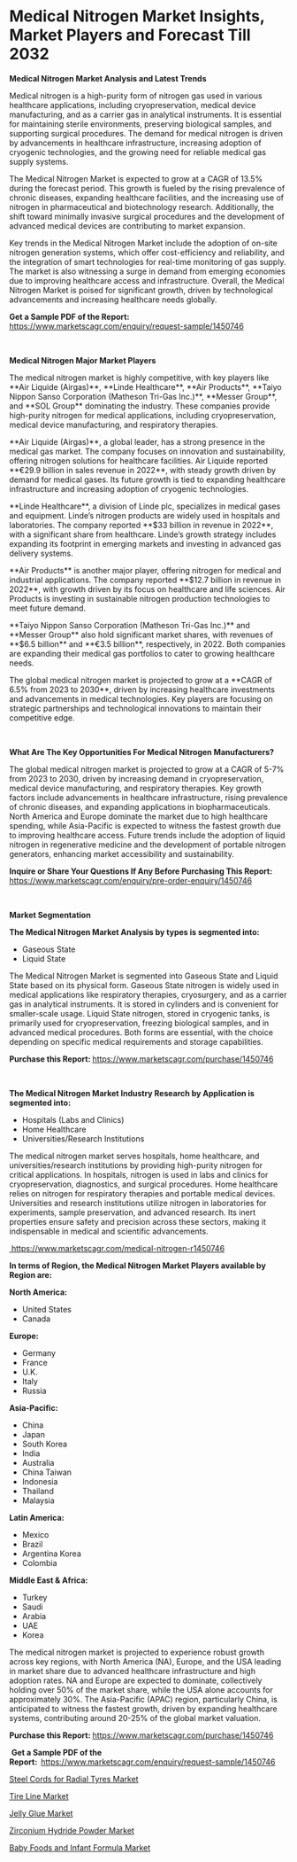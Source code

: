 <p><h1>Medical Nitrogen Market Insights, Market Players and Forecast Till 2032</h1></p><p><strong>Medical Nitrogen Market Analysis and Latest Trends</strong></p>
<p><p>Medical nitrogen is a high-purity form of nitrogen gas used in various healthcare applications, including cryopreservation, medical device manufacturing, and as a carrier gas in analytical instruments. It is essential for maintaining sterile environments, preserving biological samples, and supporting surgical procedures. The demand for medical nitrogen is driven by advancements in healthcare infrastructure, increasing adoption of cryogenic technologies, and the growing need for reliable medical gas supply systems.</p><p>The Medical Nitrogen Market is expected to grow at a CAGR of 13.5% during the forecast period. This growth is fueled by the rising prevalence of chronic diseases, expanding healthcare facilities, and the increasing use of nitrogen in pharmaceutical and biotechnology research. Additionally, the shift toward minimally invasive surgical procedures and the development of advanced medical devices are contributing to market expansion.</p><p>Key trends in the Medical Nitrogen Market include the adoption of on-site nitrogen generation systems, which offer cost-efficiency and reliability, and the integration of smart technologies for real-time monitoring of gas supply. The market is also witnessing a surge in demand from emerging economies due to improving healthcare access and infrastructure. Overall, the Medical Nitrogen Market is poised for significant growth, driven by technological advancements and increasing healthcare needs globally.</p></p>
<p><strong>Get a Sample PDF of the Report:&nbsp;</strong> <a href="https://www.marketscagr.com/enquiry/request-sample/1450746?utm_campaign=2242&utm_medium=2&utm_source=Github&utm_content=ia&utm_term=26012025&utm_id=medical-nitrogen">https://www.marketscagr.com/enquiry/request-sample/1450746</a></p>
<p>&nbsp;</p>
<p><strong>Medical Nitrogen Major Market Players</strong></p>
<p><p>The medical nitrogen market is highly competitive, with key players like **Air Liquide (Airgas)**, **Linde Healthcare**, **Air Products**, **Taiyo Nippon Sanso Corporation (Matheson Tri-Gas Inc.)**, **Messer Group**, and **SOL Group** dominating the industry. These companies provide high-purity nitrogen for medical applications, including cryopreservation, medical device manufacturing, and respiratory therapies.</p><p>**Air Liquide (Airgas)**, a global leader, has a strong presence in the medical gas market. The company focuses on innovation and sustainability, offering nitrogen solutions for healthcare facilities. Air Liquide reported **€29.9 billion in sales revenue in 2022**, with steady growth driven by demand for medical gases. Its future growth is tied to expanding healthcare infrastructure and increasing adoption of cryogenic technologies.</p><p>**Linde Healthcare**, a division of Linde plc, specializes in medical gases and equipment. Linde’s nitrogen products are widely used in hospitals and laboratories. The company reported **$33 billion in revenue in 2022**, with a significant share from healthcare. Linde’s growth strategy includes expanding its footprint in emerging markets and investing in advanced gas delivery systems.</p><p>**Air Products** is another major player, offering nitrogen for medical and industrial applications. The company reported **$12.7 billion in revenue in 2022**, with growth driven by its focus on healthcare and life sciences. Air Products is investing in sustainable nitrogen production technologies to meet future demand.</p><p>**Taiyo Nippon Sanso Corporation (Matheson Tri-Gas Inc.)** and **Messer Group** also hold significant market shares, with revenues of **$6.5 billion** and **€3.5 billion**, respectively, in 2022. Both companies are expanding their medical gas portfolios to cater to growing healthcare needs.</p><p>The global medical nitrogen market is projected to grow at a **CAGR of 6.5% from 2023 to 2030**, driven by increasing healthcare investments and advancements in medical technologies. Key players are focusing on strategic partnerships and technological innovations to maintain their competitive edge.</p></p>
<p>&nbsp;</p>
<p><strong>What Are The Key Opportunities For Medical Nitrogen Manufacturers?</strong></p>
<p><p>The global medical nitrogen market is projected to grow at a CAGR of 5-7% from 2023 to 2030, driven by increasing demand in cryopreservation, medical device manufacturing, and respiratory therapies. Key growth factors include advancements in healthcare infrastructure, rising prevalence of chronic diseases, and expanding applications in biopharmaceuticals. North America and Europe dominate the market due to high healthcare spending, while Asia-Pacific is expected to witness the fastest growth due to improving healthcare access. Future trends include the adoption of liquid nitrogen in regenerative medicine and the development of portable nitrogen generators, enhancing market accessibility and sustainability.</p></p>
<p><strong>Inquire or Share Your Questions If Any Before Purchasing This Report:</strong> <a href="https://www.marketscagr.com/enquiry/pre-order-enquiry/1450746?utm_campaign=2242&utm_medium=2&utm_source=Github&utm_content=ia&utm_term=26012025&utm_id=medical-nitrogen">https://www.marketscagr.com/enquiry/pre-order-enquiry/1450746</a></p>
<p>&nbsp;</p>
<p><strong>Market Segmentation</strong></p>
<p><strong>The Medical Nitrogen Market Analysis by types is segmented into:</strong></p>
<p><ul><li>Gaseous State</li><li>Liquid State</li></ul></p>
<p><p>The Medical Nitrogen Market is segmented into Gaseous State and Liquid State based on its physical form. Gaseous State nitrogen is widely used in medical applications like respiratory therapies, cryosurgery, and as a carrier gas in analytical instruments. It is stored in cylinders and is convenient for smaller-scale usage. Liquid State nitrogen, stored in cryogenic tanks, is primarily used for cryopreservation, freezing biological samples, and in advanced medical procedures. Both forms are essential, with the choice depending on specific medical requirements and storage capabilities.</p></p>
<p><strong>Purchase this Report:&nbsp;</strong><a href="https://www.marketscagr.com/purchase/1450746?utm_campaign=2242&utm_medium=2&utm_source=Github&utm_content=ia&utm_term=26012025&utm_id=medical-nitrogen">https://www.marketscagr.com/purchase/1450746</a></p>
<p>&nbsp;</p>
<p><strong>The Medical Nitrogen Market Industry Research by Application is segmented into:</strong></p>
<p><ul><li>Hospitals (Labs and Clinics)</li><li>Home Healthcare</li><li>Universities/Research Institutions</li></ul></p>
<p><p>The medical nitrogen market serves hospitals, home healthcare, and universities/research institutions by providing high-purity nitrogen for critical applications. In hospitals, nitrogen is used in labs and clinics for cryopreservation, diagnostics, and surgical procedures. Home healthcare relies on nitrogen for respiratory therapies and portable medical devices. Universities and research institutions utilize nitrogen in laboratories for experiments, sample preservation, and advanced research. Its inert properties ensure safety and precision across these sectors, making it indispensable in medical and scientific advancements.</p></p>
<p><a href="https://www.marketscagr.com/medical-nitrogen-r1450746?utm_campaign=2242&utm_medium=2&utm_source=Github&utm_content=ia&utm_term=26012025&utm_id=medical-nitrogen">&nbsp;https://www.marketscagr.com/medical-nitrogen-r1450746</a></p>
<p><strong>In terms of Region, the Medical Nitrogen Market Players available by Region are:</strong></p>
<p>
    <p> <strong> North America: </strong>
        <ul>
            <li>United States</li>
            <li>Canada</li>
        </ul>
        </p> 
    <p> <strong> Europe: </strong>
        <ul>
            <li>Germany</li>
            <li>France</li>
            <li>U.K.</li>
            <li>Italy</li>
            <li>Russia</li>
        </ul>
        </p> 
    <p> <strong> Asia-Pacific: </strong>
        <ul>
            <li>China</li>
            <li>Japan</li>
            <li>South Korea</li>
            <li>India</li>
            <li>Australia</li>
            <li>China Taiwan</li>
            <li>Indonesia</li>
            <li>Thailand</li>
            <li>Malaysia</li>
        </ul>
        </p> 
    <p> <strong> Latin America: </strong>
        <ul>
            <li>Mexico</li>
            <li>Brazil</li>
            <li>Argentina Korea</li>
            <li>Colombia</li>
        </ul>
        </p> 
    <p> <strong> Middle East & Africa: </strong>
        <ul>
            <li>Turkey</li>
            <li>Saudi</li>
            <li>Arabia</li>
            <li>UAE</li>
            <li>Korea</li>
        </ul>
    </p>
    </p>
<p><p>The medical nitrogen market is projected to experience robust growth across key regions, with North America (NA), Europe, and the USA leading in market share due to advanced healthcare infrastructure and high adoption rates. NA and Europe are expected to dominate, collectively holding over 50% of the market share, while the USA alone accounts for approximately 30%. The Asia-Pacific (APAC) region, particularly China, is anticipated to witness the fastest growth, driven by expanding healthcare systems, contributing around 20-25% of the global market valuation.</p></p>
<p><strong>Purchase this Report: </strong><a href="https://www.marketscagr.com/purchase/1450746?utm_campaign=2242&utm_medium=2&utm_source=Github&utm_content=ia&utm_term=26012025&utm_id=medical-nitrogen">https://www.marketscagr.com/purchase/1450746</a></p>
<p>&nbsp;<strong>Get a Sample PDF of the Report:&nbsp;&nbsp;</strong><a href="https://www.marketscagr.com/enquiry/request-sample/1450746?utm_campaign=2242&utm_medium=2&utm_source=Github&utm_content=ia&utm_term=26012025&utm_id=medical-nitrogen">https://www.marketscagr.com/enquiry/request-sample/1450746</a></p>
<p><strong></strong></p>
<p><p><a href="https://www.linkedin.com/pulse/factors-affecting-steel-cords-radial-tyresmarket-growth-rate-1pqve?utm_campaign=2242&utm_medium=2&utm_source=Github&utm_content=ia&utm_term=26012025&utm_id=medical-nitrogen">Steel Cords for Radial Tyres Market</a></p><p><a href="https://www.linkedin.com/pulse/tire-line-market-report-historical-trends-future-projections-3qquc?utm_campaign=2242&utm_medium=2&utm_source=Github&utm_content=ia&utm_term=26012025&utm_id=medical-nitrogen">Tire Line Market</a></p><p><a href="https://www.linkedin.com/pulse/based-recent-analysis-jelly-glue-market-expected-grow-healthy-x3ace?utm_campaign=2242&utm_medium=2&utm_source=Github&utm_content=ia&utm_term=26012025&utm_id=medical-nitrogen">Jelly Glue Market</a></p><p><a href="https://www.linkedin.com/pulse/zirconium-hydride-powder-market-insights-size-share-growth-yzu0c?utm_campaign=2242&utm_medium=2&utm_source=Github&utm_content=ia&utm_term=26012025&utm_id=medical-nitrogen">Zirconium Hydride Powder Market</a></p><p><a href="https://www.linkedin.com/pulse/baby-foods-infant-formula-market-outlook-projected-growth-65-ebwze?utm_campaign=2242&utm_medium=2&utm_source=Github&utm_content=ia&utm_term=26012025&utm_id=medical-nitrogen">Baby Foods and Infant Formula Market</a></p></p>
